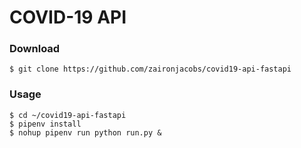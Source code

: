 COVID-19 API
=================

### Download
```
$ git clone https://github.com/zaironjacobs/covid19-api-fastapi
```

### Usage

```
$ cd ~/covid19-api-fastapi
$ pipenv install
$ nohup pipenv run python run.py &
```